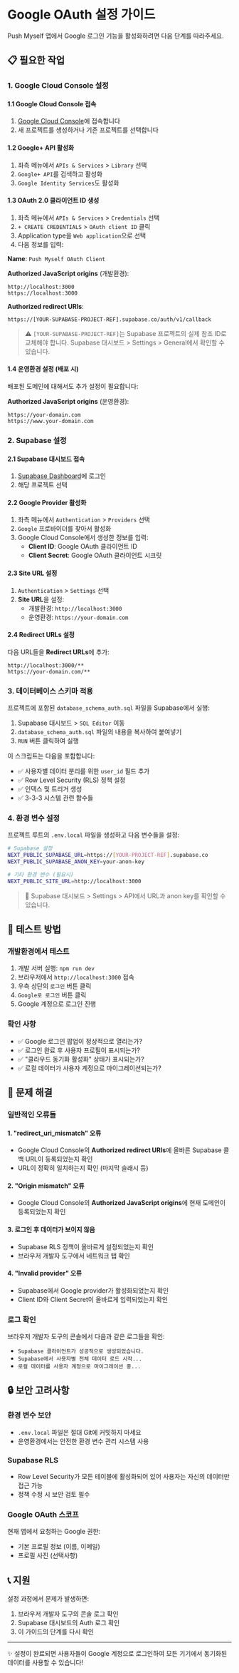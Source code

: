 # Google OAuth 설정 가이드

Push Myself 앱에서 Google 로그인 기능을 활성화하려면 다음 단계를 따라주세요.

## 📋 필요한 작업

### 1. Google Cloud Console 설정

#### 1.1 Google Cloud Console 접속
1. [Google Cloud Console](https://console.cloud.google.com/)에 접속합니다
2. 새 프로젝트를 생성하거나 기존 프로젝트를 선택합니다

#### 1.2 Google+ API 활성화
1. 좌측 메뉴에서 `APIs & Services` > `Library` 선택
2. `Google+ API`를 검색하고 활성화
3. `Google Identity Services`도 활성화

#### 1.3 OAuth 2.0 클라이언트 ID 생성
1. 좌측 메뉴에서 `APIs & Services` > `Credentials` 선택
2. `+ CREATE CREDENTIALS` > `OAuth client ID` 클릭
3. Application type을 `Web application`으로 선택
4. 다음 정보를 입력:

**Name**: `Push Myself OAuth Client`

**Authorized JavaScript origins** (개발환경):
```
http://localhost:3000
https://localhost:3000
```

**Authorized redirect URIs**:
```
https://[YOUR-SUPABASE-PROJECT-REF].supabase.co/auth/v1/callback
```

> ⚠️ `[YOUR-SUPABASE-PROJECT-REF]`는 Supabase 프로젝트의 실제 참조 ID로 교체해야 합니다.
> Supabase 대시보드 > Settings > General에서 확인할 수 있습니다.

#### 1.4 운영환경 설정 (배포 시)
배포된 도메인에 대해서도 추가 설정이 필요합니다:

**Authorized JavaScript origins** (운영환경):
```
https://your-domain.com
https://www.your-domain.com
```

### 2. Supabase 설정

#### 2.1 Supabase 대시보드 접속
1. [Supabase Dashboard](https://supabase.com/dashboard)에 로그인
2. 해당 프로젝트 선택

#### 2.2 Google Provider 활성화
1. 좌측 메뉴에서 `Authentication` > `Providers` 선택
2. `Google` 프로바이더를 찾아서 활성화
3. Google Cloud Console에서 생성한 정보를 입력:
   - **Client ID**: Google OAuth 클라이언트 ID
   - **Client Secret**: Google OAuth 클라이언트 시크릿

#### 2.3 Site URL 설정
1. `Authentication` > `Settings` 선택
2. **Site URL**을 설정:
   - 개발환경: `http://localhost:3000`
   - 운영환경: `https://your-domain.com`

#### 2.4 Redirect URLs 설정
다음 URL들을 **Redirect URLs**에 추가:
```
http://localhost:3000/**
https://your-domain.com/**
```

### 3. 데이터베이스 스키마 적용

프로젝트에 포함된 `database_schema_auth.sql` 파일을 Supabase에서 실행:

1. Supabase 대시보드 > `SQL Editor` 이동
2. `database_schema_auth.sql` 파일의 내용을 복사하여 붙여넣기
3. `RUN` 버튼 클릭하여 실행

이 스크립트는 다음을 포함합니다:
- ✅ 사용자별 데이터 분리를 위한 `user_id` 필드 추가
- ✅ Row Level Security (RLS) 정책 설정
- ✅ 인덱스 및 트리거 생성
- ✅ 3-3-3 시스템 관련 함수들

### 4. 환경 변수 설정

프로젝트 루트의 `.env.local` 파일을 생성하고 다음 변수들을 설정:

```bash
# Supabase 설정
NEXT_PUBLIC_SUPABASE_URL=https://[YOUR-PROJECT-REF].supabase.co
NEXT_PUBLIC_SUPABASE_ANON_KEY=your-anon-key

# 기타 환경 변수 (필요시)
NEXT_PUBLIC_SITE_URL=http://localhost:3000
```

> 📍 Supabase 대시보드 > Settings > API에서 URL과 anon key를 확인할 수 있습니다.

## 🔧 테스트 방법

### 개발환경에서 테스트
1. 개발 서버 실행: `npm run dev`
2. 브라우저에서 `http://localhost:3000` 접속
3. 우측 상단의 `로그인` 버튼 클릭
4. `Google로 로그인` 버튼 클릭
5. Google 계정으로 로그인 진행

### 확인 사항
- ✅ Google 로그인 팝업이 정상적으로 열리는가?
- ✅ 로그인 완료 후 사용자 프로필이 표시되는가?
- ✅ "클라우드 동기화 활성화" 상태가 표시되는가?
- ✅ 로컬 데이터가 사용자 계정으로 마이그레이션되는가?

## 🚨 문제 해결

### 일반적인 오류들

#### 1. "redirect_uri_mismatch" 오류
- Google Cloud Console의 **Authorized redirect URIs**에 올바른 Supabase 콜백 URL이 등록되었는지 확인
- URL이 정확히 일치하는지 확인 (마지막 슬래시 등)

#### 2. "Origin mismatch" 오류
- Google Cloud Console의 **Authorized JavaScript origins**에 현재 도메인이 등록되었는지 확인

#### 3. 로그인 후 데이터가 보이지 않음
- Supabase RLS 정책이 올바르게 설정되었는지 확인
- 브라우저 개발자 도구에서 네트워크 탭 확인

#### 4. "Invalid provider" 오류
- Supabase에서 Google provider가 활성화되었는지 확인
- Client ID와 Client Secret이 올바르게 입력되었는지 확인

### 로그 확인
브라우저 개발자 도구의 콘솔에서 다음과 같은 로그들을 확인:
- `Supabase 클라이언트가 성공적으로 생성되었습니다.`
- `Supabase에서 사용자별 전체 데이터 로드 시작...`
- `로컬 데이터를 사용자 계정으로 마이그레이션 중...`

## 🔒 보안 고려사항

### 환경 변수 보안
- `.env.local` 파일은 절대 Git에 커밋하지 마세요
- 운영환경에서는 안전한 환경 변수 관리 시스템 사용

### Supabase RLS
- Row Level Security가 모든 테이블에 활성화되어 있어 사용자는 자신의 데이터만 접근 가능
- 정책 수정 시 보안 검토 필수

### Google OAuth 스코프
현재 앱에서 요청하는 Google 권한:
- 기본 프로필 정보 (이름, 이메일)
- 프로필 사진 (선택사항)

## 📞 지원

설정 과정에서 문제가 발생하면:
1. 브라우저 개발자 도구의 콘솔 로그 확인
2. Supabase 대시보드의 Auth 로그 확인
3. 이 가이드의 단계를 다시 확인

---

✨ 설정이 완료되면 사용자들이 Google 계정으로 로그인하여 모든 기기에서 동기화된 데이터를 사용할 수 있습니다!